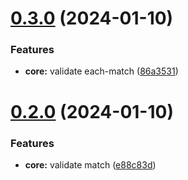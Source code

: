 # [0.3.0](https://github.com/yukal/slim-validator/compare/v0.2.0...v0.3.0) (2024-01-10)


### Features

* **core:** validate each-match ([86a3531](https://github.com/yukal/slim-validator/commit/86a3531bbdfc299dfa7ca2b7f5877f9f29576ff1))

# [0.2.0](https://github.com/yukal/slim-validator/compare/v0.1.0...v0.2.0) (2024-01-10)


### Features

* **core:** validate match ([e88c83d](https://github.com/yukal/slim-validator/commit/e88c83d784c4f6cb11a58ce7bd78aad6bb52ab03))
